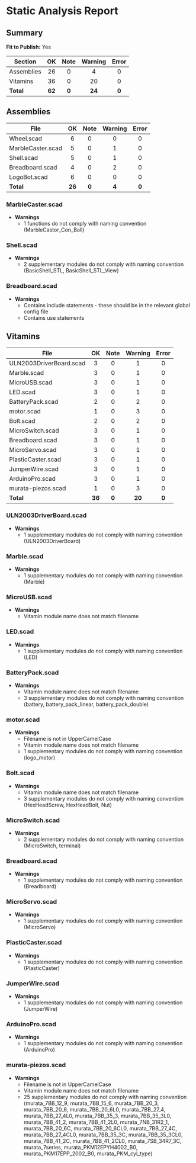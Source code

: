 # Static Analysis Report

## Summary

**Fit to Publish:** Yes

Section    | OK  | Note | Warning | Error
---------- |:---:|:----:|:-------:|:-----:
Assemblies | 26  | 0    | 4       | 0    
Vitamins   | 36  | 0    | 20      | 0    
**Total**  | **62**  | **0**  | **24**  | **0** 

## Assemblies

File     | OK | Note | Warning | Error
------  | :---:  | :---:  | :---:  | :---: 
Wheel.scad | 6 | 0 | 0 | 0
MarbleCaster.scad | 5 | 0 | 1 | 0
Shell.scad | 5 | 0 | 1 | 0
Breadboard.scad | 4 | 0 | 2 | 0
LogoBot.scad | 6 | 0 | 0 | 0
**Total**  | **26**  | **0**  | **4**  | **0** 

### MarbleCaster.scad

* **Warnings**
  * 1 functions do not comply with naming convention (MarbleCastor_Con_Ball)

### Shell.scad

* **Warnings**
  * 2 supplementary modules do not comply with naming convention (BasicShell_STL, BasicShell_STL_View)

### Breadboard.scad

* **Warnings**
  * Contains include statements - these should be in the relevant global config file
  * Contains use statements

## Vitamins

File     | OK | Note | Warning | Error
------  | :---:  | :---:  | :---:  | :---: 
ULN2003DriverBoard.scad | 3 | 0 | 1 | 0
Marble.scad | 3 | 0 | 1 | 0
MicroUSB.scad | 3 | 0 | 1 | 0
LED.scad | 3 | 0 | 1 | 0
BatteryPack.scad | 2 | 0 | 2 | 0
motor.scad | 1 | 0 | 3 | 0
Bolt.scad | 2 | 0 | 2 | 0
MicroSwitch.scad | 3 | 0 | 1 | 0
Breadboard.scad | 3 | 0 | 1 | 0
MicroServo.scad | 3 | 0 | 1 | 0
PlasticCaster.scad | 3 | 0 | 1 | 0
JumperWire.scad | 3 | 0 | 1 | 0
ArduinoPro.scad | 3 | 0 | 1 | 0
murata-piezos.scad | 1 | 0 | 3 | 0
**Total**  | **36**  | **0**  | **20**  | **0** 

### ULN2003DriverBoard.scad

* **Warnings**
  * 1 supplementary modules do not comply with naming convention (ULN2003DriverBoard)

### Marble.scad

* **Warnings**
  * 1 supplementary modules do not comply with naming convention (Marble)

### MicroUSB.scad

* **Warnings**
  * Vitamin module name does not match filename

### LED.scad

* **Warnings**
  * 1 supplementary modules do not comply with naming convention (LED)

### BatteryPack.scad

* **Warnings**
  * Vitamin module name does not match filename
  * 3 supplementary modules do not comply with naming convention (battery, battery_pack_linear, battery_pack_double)

### motor.scad

* **Warnings**
  * Filename is not in UpperCamelCase
  * Vitamin module name does not match filename
  * 1 supplementary modules do not comply with naming convention (logo_motor)

### Bolt.scad

* **Warnings**
  * Vitamin module name does not match filename
  * 3 supplementary modules do not comply with naming convention (HexHeadScrew, HexHeadBolt, Nut)

### MicroSwitch.scad

* **Warnings**
  * 2 supplementary modules do not comply with naming convention (MicroSwitch, terminal)

### Breadboard.scad

* **Warnings**
  * 1 supplementary modules do not comply with naming convention (Breadboard)

### MicroServo.scad

* **Warnings**
  * 1 supplementary modules do not comply with naming convention (MicroServo)

### PlasticCaster.scad

* **Warnings**
  * 1 supplementary modules do not comply with naming convention (PlasticCaster)

### JumperWire.scad

* **Warnings**
  * 1 supplementary modules do not comply with naming convention (JumperWire)

### ArduinoPro.scad

* **Warnings**
  * 1 supplementary modules do not comply with naming convention (ArduinoPro)

### murata-piezos.scad

* **Warnings**
  * Filename is not in UpperCamelCase
  * Vitamin module name does not match filename
  * 25 supplementary modules do not comply with naming convention (murata_7BB_12_9, murata_7BB_15_6, murata_7BB_20_3, murata_7BB_20_6, murata_7BB_20_6L0, murata_7BB_27_4, murata_7BB_27_4L0, murata_7BB_35_3, murata_7BB_35_3L0, murata_7BB_41_2, murata_7BB_41_2L0, murata_7NB_31R2_1, murata_7BB_20_6C, murata_7BB_20_6CL0, murata_7BB_27_4C, murata_7BB_27_4CL0, murata_7BB_35_3C, murata_7BB_35_3CL0, murata_7BB_41_2C, murata_7BB_41_2CL0, murata_7SB_34R7_3C, murata_7series, murata_PKM12EPYH4002_B0, murata_PKM17EPP_2002_B0, murata_PKM_cyl_type)

